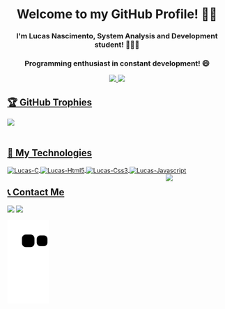 <h1 align="center">Welcome to my GitHub Profile! 👋🏾</h1>
<h3 align="center">I'm Lucas Nascimento, System Analysis and Development student! 🧑🏾‍💻</h3>
<h3 align="center">Programming enthusiast in constant development! 😄</h3>

<div align="center">
  <a href="https://github.com/lucasNSF">
  <img height="160em" src="https://github-readme-stats.vercel.app/api?username=lucasNSF&show_icons=true&theme=default&include_all_commits=true&count_private=true"/>
  <img height="160em" src="https://github-readme-stats.vercel.app/api/top-langs/?username=lucasNSF&layout=compact&langs_count=7&theme=default"/>
</div>

<h2>🏆 GitHub Trophies</h2>
<img src="https://github-profile-trophy.vercel.app/?username=lucasNSF&rank=SECRET,SSS,SS,S,AAA,AA,A,B,C&margin-w=15">

<div style="display: inline_block"><br>
  <h2>🎯 My Technologies</h2>
  <img align="center" alt="Lucas-C" height="30" width="40" src="https://cdn.jsdelivr.net/gh/devicons/devicon/icons/c/c-original.svg">
  <img align="center" alt="Lucas-Html5" height="30" width="40" src="https://cdn.jsdelivr.net/gh/devicons/devicon/icons/html5/html5-original.svg">
  <img align="center" alt="Lucas-Css3" height="30" width="40" src="https://cdn.jsdelivr.net/gh/devicons/devicon/icons/css3/css3-original.svg">
  <img align="center" alt="Lucas-Javascript" height="30" width="40" src="https://cdn.jsdelivr.net/gh/devicons/devicon/icons/javascript/javascript-original.svg">
  <img align="right" width="140" src='https://avataaars.io/?avatarStyle=Circle&topType=ShortHairDreads01&accessoriesType=Round&hairColor=Black&facialHairType=Blank&clotheType=Hoodie&clotheColor=Black&eyeType=Happy&eyebrowType=DefaultNatural&mouthType=Smile&skinColor=Brown'/>
</div>

<h2>📞 Contact Me</h2>
<div>
  <a href="mailto:nascimentomr10@gmail.com"><img src="https://img.shields.io/badge/Gmail-D14836?style=for-the-badge&logo=gmail&logoColor=white"
  target="_blank"></a>
  <a href="https://www.linkedin.com/in/lucas-nascimento-28ab131b7/" target="_blank"><img src="https://img.shields.io/badge/LinkedIn-0077B5?style=for-the-badge&logo=linkedin&logoColor=white"></a>
</div>
  
![Snake animation](https://github.com/lucasNSF/lucasNSF/blob/output/github-contribution-grid-snake.svg)
